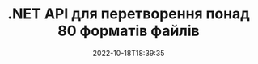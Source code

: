 ---
############################# Static ############################
layout: "product"
date: 2022-10-18T18:39:35
draft: false

product: "Conversion"
product_tag: "conversion"
platform: .NET
platform_tag: net

############################# Head ############################
head_title: "C# .NET Document Conversion API | Перетворення зображень PDF Word Excel PPTX HTML"
head_description: "C# API перетворення документів .NET. Конвертуйте PDF Word DOC DOCX, електронні таблиці Excel PPT PPTX, HTML, PSD, MPT MPP, Email MSG EMLX, AutoCAD і формати файлів зображень."

############################# Header ############################
title: ".NET API для перетворення понад 80 форматів файлів"
description: "Простий API для інтеграції функцій перетворення документів і зображень у програми .NET без встановлення будь-якого зовнішнього програмного забезпечення."
button:
    enable: true
    icon: "fas fa-arrow-down"
    label: "Завантажте безкоштовну пробну версію"
    link: "https://downloads.groupdocs.com/conversion/net"

############################# SubMenu ############################
submenu:
    enable: true
    
    left:
        img_alt: "GroupDocs.Conversion for .NET"
        image: "https://www.groupdocs.cloud/templates/groupdocs/images/product-logos/groupdocs-conversion-net.png"
        product: "GroupDocs.Conversion"
        platform: ".NET"

    middle:
        button:
            # button loop
            - link: "#overview"
              text: "Огляд"

            # button loop
            - link: "#features"
              text: "особливості"

            # button loop
            - link: "#support"
              text: "Підтримка"

            # button loop
            - link: "https://products.groupdocs.app/conversion"
              text: "Жива демо"

            # button loop
            - link: "https://purchase.groupdocs.com/pricing/conversion/net"
              text: "Ціноутворення"

    right:
        link_download: "https://downloads.groupdocs.com/conversion"
        link_learn: "https://docs.groupdocs.com/conversion/net/"
        link_buy: "https://purchase.groupdocs.com"

############################# Overview ############################
overview:
    enable: true
    content: |
      GroupDocs.Conversion for .NET пропонує простий набір API, що дозволяє розробникам створювати потужні програми для конвертації документів у C#, ASP.NET та інших пов’язаних з .NET технологіях. API GroupDocs.Conversion for .NET забезпечує швидке, ефективне та надійне рішення для конвертації файлів для ваших кінцевих користувачів. Він підтримує виконання точних перетворень серед усіх популярних форматів бізнес-документів, включаючи: PDF, HTML, електронну пошту, документи Microsoft Word, електронні таблиці Excel, презентації PowerPoint, Project, Photoshop, CorelDraw, AutoCAD, діаграми, формати файлів растрових зображень та багато іншого. Бібліотека конвертера документів автоматично визначає формат вихідного документа та дає вам усі можливості для перетворення всього документа або окремих сторінок у потрібний вихідний формат. Простіше замінити відсутні шрифти бажаними та додати водяні знаки з текстом або зображенням на будь-яку сторінку документа.

      GroupDocs.Conversion for .NET можна використовувати для розробки програм у будь-якому середовищі розробки, орієнтованому на платформу .NET. Він сумісний з усіма мовами на основі .NET і підтримує популярні операційні системи (Windows, Linux, MacOS), де можна встановити фреймворки Mono або .NET (включаючи .NET Core).
    tabs:
      enable: true
      
      ## TAB ONE ##
      tab_one:
        description: |
          Нижче наведено огляд GroupDocs.Conversion for .NET:
        
        right:
          enable: true
          icon: "fab fa-html5"
          title: "Огляд"
          content: |
            * Автоматичне визначення типу файлу
            * Перетворення документів
            * Перетворення презентацій
            * Перетворення електронних таблиць
            * Перетворення растрових зображень
            * Перетворення PDF-документів
            * Перетворення інших форматів
            * Застосувати водяний знак
            * Вкажіть пароль файлу
            * Налаштувати перетворення

      ## TAB TWO ##
      tab_two:
        description: |
          GroupDocs.Conversion for .NET підтримує конвертацію між усіма популярними та широко використовуваними [форматами файлів документів](https://docs.groupdocs.com/conversion/net/supported-document-formats/).

        left:
          enable: true
          table:
            # table loop
            - title: "Перетворити з:"
              content: |
                * **Документи**: DOC, DOCX, DOCM, DOT, DOTX, DOTM, RTF, TXT, ODT, OTT
                * **Електронні таблиці**: XLS, XLSX, XLSM, XLSB, CSV, XLS2003, ODS, TSV, XLT, XLTX, XLTM, XLAM, FODS, SXC
                * **Презентації**: PPT, PPTX, PPS, PPSX, ODP, POT, POTX, POTM, PPTM, PPSM, FODP
                * **Зображення**: TIF, TIFF, JPG, JPEG, PNG, GIF, BMP, ICO, DIB, JPC, JPEG-LS, JPEG2000
                * **Портативний**: PDF, XPS, OXPS, EPUB
                * **HTML**: HTM, HTML, MHTML
                * **Метафайли**: EMZ, WMZ
                * **PhotoShop**: PSD
                * **Проект**: MPP, MPT, MPX
                * **Outlook**: PST, OST
                * **Електронна пошта**: MSG, EML, EMLX
                * **Діаграми**: VSD, VSDX, VSDM, VSS, VSSM, VST, VSTM, VSX, VTX, VDW, VDX, SVG, SVGZ
                * **AutoCAD**: DXF, DWG, DWF, STL, IFC, DWT
                * **PostScript**: EPS, PS, PSL, CGM
                * **CorelDRAW**: CDR, CMX
                * **Інше**: VCF, PLT, LGS, OTG, MD, AI, LOG

        right:
          enable: true
          table:
            # table loop
            - title: "Перетворити на:"
              content: |
                * **Документи**: DOC, DOCX, DOCM, DOT, DOTX, DOTM, RTF, TXT, ODT, OTT
                * **Електронні таблиці**: XLS, XLSX, XLSM, XLSB, CSV, XLS2003, TSV, XLTX, ODS, XLAM, FODS, DIF, SXC
                * **Презентації**: PPT, PPTX, PPS, PPSX, ODP, POTX, POTM, PPTM, PPSM, FODP
                * **Зображення**: TIF, TIFF, JPG, JPEG, PNG, GIF, BMP, ICO, JPEG2000
                * **Метафайли**: EMF, WMF, EMZ, WMZ
                * **Діаграми**: SVGZ
                * **Портативний**: PDF, XPS
                * **HTML**: HTM, HTML, MHTML
                * **Інше**: MD

      ## TAB THREE ##
      tab_three:
        description: |
          GroupDocs.Conversion for .NET підтримує такі операційні системи, фреймворки та менеджери пакетів:
      
        left:
          enable: true
          table:
            # table loop
            - icon: "fab fa-windows"
              title: "Операційні системи"
              content: |
                Windows Desktop, Windows Server, Windows Azure, Linux, MacOS

            # table loop
            - icon: "fas fa-code"
              title: "Підтримувані фреймворки"
              content: |
                Frameworks: .NET Framework, .NET Standard, .NET Core, Mono

        right:
          enable: true
          table:
            # table loop
            - icon: "fas fa-box"
              title: "Менеджер пакетів"
              content: |
                Nuget

            # table loop
            - icon: "fas fa-tools"
              title: "Менеджер пакетів"
              content: |
                Microsoft Visual Studio, Xamarin, MonoDevelop

############################# Features ############################
features:
    enable: true
    title: "Функції GroupDocs.Conversion for .NET"

    feature:
      # feature loop
      - icon: "fas fa-copy"
        content: "Проста інтеграція та обмежене ліцензування"

      # feature loop
      - icon: "fas fa-eye"
        content: "Встановіть параметр масштабування за замовчуванням під час перетворення на слова, слайди чи клітинки"

      # feature loop
      - icon: "fas fa-bolt"
        content: "Перетворюйте в/з усіх популярних форматів растрових зображень і призначайте зображення DPI, висоту та ширину"
      
      # feature loop
      - icon: "fas fa-file-powerpoint"
        content: "Перетворюйте PDF і зображення на градації сірого та лінеаризуйте PDF-документ для Інтернету"

      # feature loop
      - icon: "fas fa-code"
        content: "Укажіть рівень закладки, рівень заголовка та розгорнутий рівень у Word для перетворення PDF/XPS"

      # feature loop
      - icon: "fas fa-cloud"
        content: "Налаштуйте та розмістіть водяний знак у конвертованому документі як фон для відображення за текстом"

      # feature loop
      - icon: "fas fa-remove-format"
        content: "Відобразити заголовок електронної пошти під час перетворення з електронної пошти"

      # feature loop
      - icon: "fas fa-comment-slash"
        content: "Встановіть спеціальні каталоги шрифтів і явно завантажте/замініть шрифт під час перетворення документа"

      # feature loop
      - icon: "fas fa-location-arrow"
        content: "Встановити шрифт за замовчуванням для заміни відсутніх шрифтів для перетворення документів, слайдів і електронних таблиць"

      # feature loop
      - icon: "fas fa-border-all"
        content: ""

      # feature loop
      - icon: "fas fa-wrench"
        content: "Перетворіть електронну таблицю з лініями сітки та видаліть коментарі зі слайдів під час конвертації"

      # feature loop
      - icon: "fas fa-columns"
        content: "Перетворення певних сторінок документа у формат PDF і перетворення певного діапазону клітинок у електронні таблиці"

      # feature loop
      - icon: "fas fa-file-word"
        content: "Показувати приховані аркуші та пропускати порожні рядки та стовпці під час конвертації електронних таблиць"

      # feature loop
      - icon: "fas fa-envelope"
        content: "Підрахувати загальну кількість сторінок документа та встановити пароль для незахищеного документа під час перетворення"

      # feature loop
      - icon: "fas fa-print"
        content: "Можливість видаляти анотації та вбудовані файли з PDF"

      # feature loop
      - icon: "fas fa-file-archive"
        content: "Створіть розмітку, сумісну з HTML 5, під час перетворення на HTML"

      # feature loop
      - icon: "fas fa-lock"
        content: "Автоматичне визначення типу джерела та повернення всіх можливих перетворень під час перетворення з потоку"

      # feature loop
      - icon: "fas fa-file-code"
        content: "Можливість повертати кожну сторінку в окремому потоці під час конвертації у PDF або HTML"
      
      # feature loop
      - icon: "fas fa-fill-drip"
        content: "Показувати/приховувати розмітку, коментарі та відстежувати зміни під час конвертації з Word"

      # feature loop
      - icon: "fas fa-file-excel"
        content: "Перетворення DOCX у Tiff G3 із опцією затінення"

      # feature loop
      - icon: "fas fa-heading"
        content: "Конвертуйте певні макети під час конвертації з документа САПР"

      # feature loop
      - icon: "fas fa-project-diagram"
        content: "Автоматичне присвоєння імен під час збереження перетвореного документа у файл"

      # feature loop
      - icon: "fas fa-cube"
        content: "Ліцензійне ліцензування Підтримується виставлення рахунків на основі використання API"

      # feature loop
      - icon: "fab fa-uncharted"
        content: "Перетворення діаграм у формати файлів обробки тексту"
      
      # feature loop
      - icon: "fab fa-uncharted"
        content: "Додайте номери сторінок під час перетворення HTML у текстовий документ"

      # feature loop
      - icon: "fab fa-uncharted"
        content: "Перетворюйте XML-документи в будь-який формат без перетворення"

      # feature loop
      - icon: "fab fa-uncharted"
        content: "Відстежуйте хід перетворення файлу (початок, кінець) безпосередньо з клієнтської програми"

    more_feature:
      # more_feature_loop
      - title: "Легко конвертуйте формати документів"
        content: |
          За допомогою GroupDocs.Conversion for .NET конвертувати формат файлу документа дуже легко. У наступному прикладі показано, як конвертувати файл PDF у файл DOC за допомогою C#:  
            
          {features.more_feature.step1} 
          {features.more_feature.step2} 
          {features.more_feature.step3} 
            
          ```csharp    
           // Завантажте вихідний файл DOCX для перетворення
          var converter = new GroupDocs.Conversion.Converter("input.docx");
          // Підготуйте параметри перетворення для цільового формату PDF
          var convertOptions = converter.GetPossibleConversions()["pdf"].ConvertOptions;
          // Перетворити у формат PDF
          converter.Convert("output.pdf", convertOptions);
          ```
            
      # more_feature_loop
      - title: "Перетворення у формати зображень"
        content: "GroupDocs.Conversion for .NET можна використовувати для розробки програм у будь-якому середовищі розробки, орієнтованому на платформу .NET. Він сумісний з усіма мовами на основі .NET і підтримує популярні операційні системи (Windows, Linux, MacOS), де можна встановити фреймворки Mono або .NET (включаючи .NET Core)."

      # more_feature_loop
      - title: "Підтримує різні типи форматів PDF"
        content: |
          API GroupDocs.Conversion for .NET підтримує перетворення документів у такі типи/формати PDF:  
            
          * PdfA_1A
          * PdfA_1B
          * PdfA_2A
          * PdfA_3A
          * PdfA_2B
          * PdfA_2U
          * PdfA_3B
          * PdfA_3U
          * v1_3
          * v1_4
          * v1_5
          * v1_6
          * v1_7
          * PdfX_1A
          * PdfX3

############################# Support ############################
support:
    enable: true

############################# Solutions ############################
solutions:
    enable: true
    title: "GroupDocs.Conversion пропонує API перетворення документів для інших популярних середовищ розробки"

    solution:
        # solution loop
        - img_alt: "GroupDocs.Конверсія для Java"
          image: "https://www.groupdocs.cloud/templates/groupdocs/images/product-logos/groupdocs-conversion-java.png"
          product: "GroupDocs.Conversion"
          platform: "Java"
          link: "/перетворення/java/"

############################# Back to top ###############################
back_to_top:
  enable: true
---